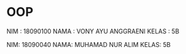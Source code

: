 # OOP
NIM : 18090100
NAMA : VONY AYU ANGGRAENI
KELAS : 5B

NIM: 18090040
NAMA: MUHAMAD NUR ALIM
KELAS: 5B